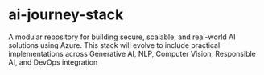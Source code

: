 # ai-journey-stack
A modular repository for building secure, scalable, and real-world AI solutions using Azure. This stack will evolve to include practical implementations across Generative AI, NLP, Computer Vision, Responsible AI, and DevOps integration
